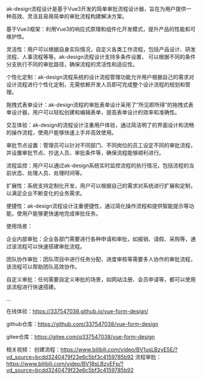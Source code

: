 ak-design流程设计是基于Vue3开发的简单审批流程设计器，旨在为用户提供一种高效、灵活且易用简单的审批流程构建解决方案。

基于Vue3框架：利用Vue3的响应式原理和组件化开发模式，提升产品的性能和可维护性。

灵活性：用户可以根据自身实际情况，自定义各类工作流程，包括产品设计、研发流程、人事流程等等。ak-design流程设计支持多条件设置，
可以根据不同的条件分支执行不同的审批路径，确保流程的灵活性和适应性。

个性化定制：ak-design流程系统的设计流程管理功能允许用户根据自己的需求对设计流程进行个性化定制，无需依赖开发人员即可完成整个设计流程的规划和管理。

拖拽式表单设计：ak-design流程的审批表单设计采用了“所见即所得”的拖拽式表单设计器，用户可以轻松创建和编辑表单，提高表单设计的效率和准确性。

交互体验：ak-design的流程设计注重用户体验，通过简洁明了的界面设计和流畅的操作流程，使用户能够快速上手并高效使用。

审批节点设置：管理员可以针对不同部门、不同岗位的员工设定不同的审批流程，并设置审批节点、抄送人员、审批条件等，确保流程能够顺利进行。

流程监控：用户可以通过ak-design系统实时监控流程的执行情况，包括流程的当前状态、处理人员、处理时间等。

扩展性：系统支持定制化开发，用户可以根据自己的需求对系统进行扩展和定制，以满足企业不断变化的业务需求。

便捷性：ak-design流程设计注重便捷性，通过简化操作流程和提供智能提示等功能，使用户能够更快速地完成审批任务。

使用场景：

企业内部审批：企业各部门需要进行各种申请和审批，如报销、请假、采购等，通过该流程可以快速搭建审批流程。

团队协作审批：团队项目中进行任务分配、进度审核等需要多人协作的审批流程，该流程可以帮助团队高效协作。

自定义审批：任何需要自定义审批的场景，如网站注册、会员申请等，都可以使用该流程进行快速搭建。

...

在线体验：https://337547038.github.io/vue-form-design/

github仓库：https://github.com/337547038/vue-form-design

gitee仓库：https://gitee.com/q337547038/vue-form-design

相关视频：
创建流程：https://www.bilibili.com/video/BV1usLBzyE5E/?vd_source=bcdd3240479f23e6c5bf3c4159785b92
流程审批：https://www.bilibili.com/video/BV18sLBzyEFp/?vd_source=bcdd3240479f23e6c5bf3c4159785b92